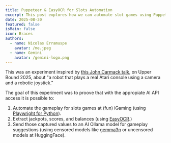 ```yaml
---
title: Puppeteer & EasyOCR for Slots Automation
excerpt: This post explores how we can automate slot games using Puppeteer to control the game's interface and EasyOCR for real-time data extraction. Puppeteer acts as our programmatic "player," navigating the game, initiating spins, and interacting with elements just like a human would. Meanwhile, EasyOCR provides the critical visual intelligence, reading key information directly from the screen, such as spin results, credit balances, and bonus indicators.
date: 2025-08-30
featured: false
isMain: false
icon: Braces
authors:
  - name: Nicolas Erramuspe
    avatar: /me.jpeg
  - name: Gemini
    avatar: /gemini-logo.png
---
```


This was an experiment inspired by [this John Carmack talk](https://www.youtube.com/watch?v=iz9lUMSQBfY), on Upper Bound 2025, about "a robot that plays a real Atari console using a camera and a robotic joystick."

The goal of this experiment was to proove that with the appropiate AI API access it is possible to:

1. Automate the gameplay for slots games at (fun) iGaming (using [Playwright for Python](https://github.com/microsoft/playwright-python)).
2. Extract jackpots, scores, and balances (using [EasyOCR](https://github.com/JaidedAI/EasyOCR).)
3. Send those captured values to an AI Ollama model for gameplay suggestions (using censored models like [gemma3n](https://ollama.com/library/gemma3n) or uncensored models at HuggingFace).
